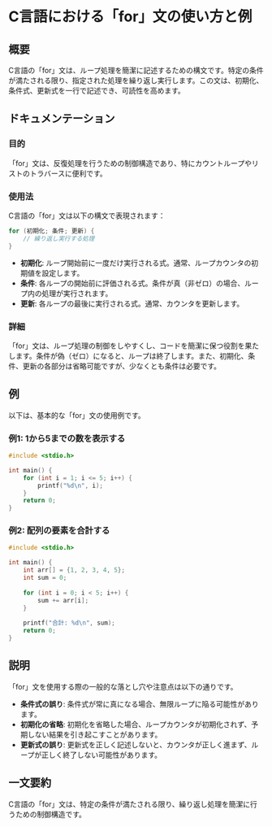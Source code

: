 <!--
Meta Description: # C言語における「for」文の使い方と例 ## 概要 C言語の「for」文は、ループ処理を簡潔に記述するための構文です。特定の条件が満たされる限り、指定された処理を繰り返し実行します。この文は、初期化、条件式、更新式を一行で記述でき、可読性を高めます。 ## ドキュメンテーション ### 目的 「...
Meta Keywords: int, 初期化, c言語の, sum, 特定の条件が満たされる限り
-->

# C言語における「for」文の使い方と例

## 概要
C言語の「for」文は、ループ処理を簡潔に記述するための構文です。特定の条件が満たされる限り、指定された処理を繰り返し実行します。この文は、初期化、条件式、更新式を一行で記述でき、可読性を高めます。

## ドキュメンテーション
### 目的
「for」文は、反復処理を行うための制御構造であり、特にカウントループやリストのトラバースに便利です。

### 使用法
C言語の「for」文は以下の構文で表現されます：

```c
for (初期化; 条件; 更新) {
    // 繰り返し実行する処理
}
```

- **初期化**: ループ開始前に一度だけ実行される式。通常、ループカウンタの初期値を設定します。
- **条件**: 各ループの開始前に評価される式。条件が真（非ゼロ）の場合、ループ内の処理が実行されます。
- **更新**: 各ループの最後に実行される式。通常、カウンタを更新します。

### 詳細
「for」文は、ループ処理の制御をしやすくし、コードを簡潔に保つ役割を果たします。条件が偽（ゼロ）になると、ループは終了します。また、初期化、条件、更新の各部分は省略可能ですが、少なくとも条件は必要です。

## 例
以下は、基本的な「for」文の使用例です。

### 例1: 1から5までの数を表示する
```c
#include <stdio.h>

int main() {
    for (int i = 1; i <= 5; i++) {
        printf("%d\n", i);
    }
    return 0;
}
```

### 例2: 配列の要素を合計する
```c
#include <stdio.h>

int main() {
    int arr[] = {1, 2, 3, 4, 5};
    int sum = 0;
    
    for (int i = 0; i < 5; i++) {
        sum += arr[i];
    }
    
    printf("合計: %d\n", sum);
    return 0;
}
```

## 説明
「for」文を使用する際の一般的な落とし穴や注意点は以下の通りです。

- **条件式の誤り**: 条件式が常に真になる場合、無限ループに陥る可能性があります。
- **初期化の省略**: 初期化を省略した場合、ループカウンタが初期化されず、予期しない結果を引き起こすことがあります。
- **更新式の誤り**: 更新式を正しく記述しないと、カウンタが正しく進まず、ループが正しく終了しない可能性があります。

## 一文要約
C言語の「for」文は、特定の条件が満たされる限り、繰り返し処理を簡潔に行うための制御構造です。